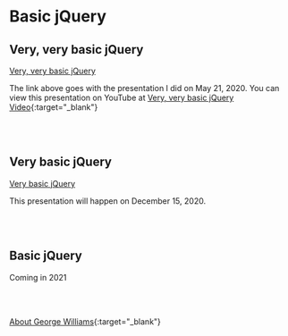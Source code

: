 # Basic jQuery

## Very, very basic jQuery

[Very, very basic jQuery](veryverybasic.md)

The link above goes with the presentation I did on May 21, 2020.  You can view this presentation on YouTube at [Very, very basic jQuery Video](https://youtu.be/SqMqM6iRgvg){:target="_blank"}

<br /><br />

## Very basic jQuery

[Very basic jQuery](verybasic.md)

This presentation will happen on December 15, 2020.

<br /><br />

## Basic jQuery

Coming in 2021

<br /><br />

[About George Williams](https://slides.hopperdietzel.org/about/){:target="_blank"}

